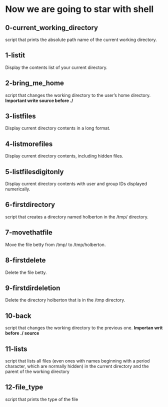 # Now we are going to star with shell

## **0-current_working_directory**
script that prints the absolute path name of the current working directory.

## **1-listit**
Display the contents list of your current directory.

## **2-bring_me_home**
script that changes the working directory to the user’s home directory. **Important write source before ./**

## **3-listfiles**
Display current directory contents in a long format.

## **4-listmorefiles**
Display current directory contents, including hidden files.

## **5-listfilesdigitonly**
Display current directory contents with user and group IDs displayed numerically.

## **6-firstdirectory**
script that creates a directory named holberton in the /tmp/ directory.

## **7-movethatfile**
Move the file betty from /tmp/ to /tmp/holberton.

## **8-firstdelete**
Delete the file betty.

## **9-firstdirdeletion**
Delete the directory holberton that is in the /tmp directory.

## **10-back**
script that changes the working directory to the previous one. **Importan writ before ./ source**

## **11-lists**
script that lists all files (even ones with names beginning with a period character, which are normally hidden) in the current directory and the parent of the working directory

## **12-file_type**
script that prints the type of the file